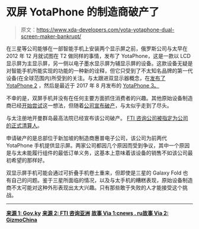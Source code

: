 # 双屏 YotaPhone 的制造商破产了

> 原文：<https://www.xda-developers.com/yota-yotaphone-dual-screen-maker-bankrupt/>

在三星等公司能够在一部智能手机上安装两个显示屏之前，俄罗斯公司与太早在 2012 年 12 月就试图在 T2 做同样的事情，发布了 YotaPhone，这是一款以 LCD 显示屏为主显示屏，另一侧以电子墨水显示屏为辅显示屏的设备。这款设备无疑是对智能手机所能实现的功能的一种新的诠释，但它只受到了不太知名品牌的第一代设备(在全球范围内)所受到的关注。与太跟进双显示器概念，在[发布了 YotaPhone 2](https://www.xda-developers.com/yotaphone-available-for-pre-order/) ，然后是最近于 2017 年 8 月发布的 [YotaPhone 3。](https://www.xda-developers.com/yotaphone-3-launches-5-2-e-ink/)

不幸的是，双屏手机并没有在任何主要方面抓住消费者的兴趣。其他原始设备制造商已经[开始尝试](https://www.xda-developers.com/zte-nubia-x-dual-displays/)这一想法，但随着[公司宣布破产](http://www.gov.ky/portal/pls/portal/docs/1/12774494.PDF)，与太似乎走到了尽头。

与太注册地开曼群岛最高法院已经宣布该公司破产。 [FTI 咨询公司被指定为公司的正式清算人](https://www.fticonsulting-asia.com/~/media/Files/apac-files/creditors-portal/cip-public/yota-in-official-liquidation/190411-yota---notice-of-first-meeting.pdf)。

申请破产的是总部位于新加坡的制造商惠普电子公司，该公司为前两代 YotaPhone 手机提供显示屏。两家公司都因几个原因而受到争议，其中一个原因是与太未能履行组件的最低订单义务，这基本上意味着该设备的销售不如该公司最初希望的那样好。

双显示屏手机可能会通过可折叠手机卷土重来，但即使是三星的 Galaxy Fold 也有自己的问题。鉴于三星所面临的情况，以及与太手机的糟糕表现，原始设备制造商不太可能对这种外形表现出太大兴趣。只有那些敢于失败的人才能接受这个挑战。

* * *

[**来源 1: Gov.ky**](http://www.gov.ky/portal/pls/portal/docs/1/12774494.PDF) [**来源 2: FTI 咨询亚洲**](https://www.fticonsulting-asia.com/~/media/Files/apac-files/creditors-portal/cip-public/yota-in-official-liquidation/190411-yota---notice-of-first-meeting.pdf) [**故事 Via 1:cnews . ru**](http://www.cnews.ru/news/top/2019-04-18_sozdatel_yotaphone_bankrot)[**故事 Via 2: GizmoChina**](https://www.gizmochina.com/2019/04/19/yota-phone-bankrupt/)
